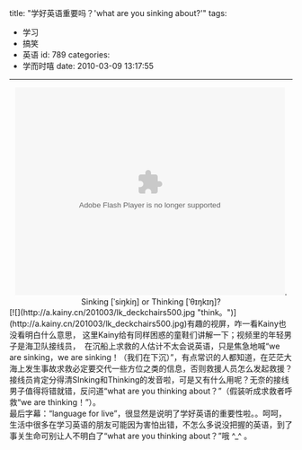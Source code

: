 title: "学好英语重要吗？'what are you sinking about?'"
tags:
  - 学习
  - 搞笑
  - 英语
id: 789
categories:
  - 学而时嘻
date: 2010-03-09 13:17:55
---

<div style="text-align: center;"><object id="ssss" classid="clsid:d27cdb6e-ae6d-11cf-96b8-444553540000" width="480" height="370" codebase="http://download.macromedia.com/pub/shockwave/cabs/flash/swflash.cab#version=6,0,40,0"><param name="allowScriptAccess" value="always" /><param name="src" value="http://vhead.blog.sina.com.cn/player/outer_player.swf?auto=1&amp;vid=73633&amp;uid=1251540741" /><param name="name" value="ssss" /><param name="allowfullscreen" value="true" /><embed id="ssss" type="application/x-shockwave-flash" width="480" height="370" src="http://vhead.blog.sina.com.cn/player/outer_player.swf?auto=1&amp;vid=73633&amp;uid=1251540741" allowfullscreen="true" name="ssss" allowscriptaccess="always"></embed></object>.</div>
<div style="text-align: center;">Sinking [ˈsiŋkiŋ] or Thinking [ˈθɪŋkɪŋ]?<!--more--></div>
<div style="text-align: left;">[![](http://a.kainy.cn/201003/lk_deckchairs500.jpg "think。")](http://a.kainy.cn/201003/lk_deckchairs500.jpg)有趣的视屏，咋一看Kainy也没看明白什么意思， 这里Kainy给有同样困惑的童鞋们讲解一下；视频里的年轻男子是海卫队接线员，  在沉船上求救的人估计不太会说英语，只是焦急地喊“we are sinking，we are sinking！（我们在下沉）”，有点常识的人都知道，在茫茫大海上发生事故求救必定要交代一些方位之类的信息，否则救援人员怎么发起救援？接线员肯定分得清SInking和Thinking的发音啦，可是又有什么用呢？无奈的接线男子值得将错就错，反问道“what are you thinking about？”（假装听成求救者呼救“we are thinking！”）。</div>
<div style="text-align: left;">最后字幕：“language for live”，很显然是说明了学好英语的重要性啦。。呵呵，生活中很多在学习英语的朋友可能因为害怕出错，不怎么多说没把握的英语，到了事关生命可别让人不明白了“what are you thinking about？”哦 ^_^ 。</div>
